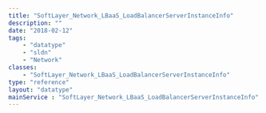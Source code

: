 ```yaml
---
title: "SoftLayer_Network_LBaaS_LoadBalancerServerInstanceInfo"
description: ""
date: "2018-02-12"
tags:
    - "datatype"
    - "sldn"
    - "Network"
classes:
    - "SoftLayer_Network_LBaaS_LoadBalancerServerInstanceInfo"
type: "reference"
layout: "datatype"
mainService : "SoftLayer_Network_LBaaS_LoadBalancerServerInstanceInfo"
---
```

